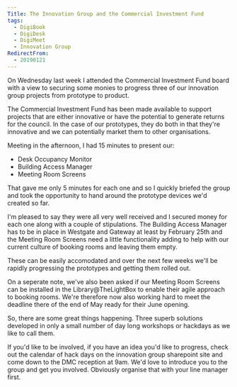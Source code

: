 ```yaml
---
Title: The Innovation Group and the Commercial Investment Fund
tags:
  - DigiBook
  - DigiDesk
  - DigiMeet
  - Innovation Group
RedirectFrom:
  - 20190121
---
```

On Wednesday last week I attended the Commercial Investment Fund board with a view to securing some monies to progress three of our innovation group projects from prototype to product.

The Commercial Investment Fund has been made available to support projects that are either innovative or have the potential to generate returns for the council. In the case of our prototypes, they do both in that they're innovative and we can potentially market them to other organisations.

Meeting in the afternoon, I had 15 minutes to present our:

* Desk Occupancy Monitor
* Building Access Manager
* Meeting Room Screens

That gave me only 5 minutes for each one and so I quickly briefed the group and took the opportunity to hand around the prototype devices we'd created so far. 

I'm pleased to say they were all very well received and I secured money for each one along with a couple of stipulations. The Building Access Manager has to be in place in Westgate and Gateway at least by February 25th and the Meeting Room Screens need a little functionality adding to help with our current culture of booking rooms and leaving them empty.

These can be easily accomodated and over the next few weeks we'll be rapidly progressing the prototypes and getting them rolled out.

On a seperate note, we've also been asked if our Meeting Room Screens can be installed in the Library@TheLightBox to enable their agile approach to booking rooms. We're therefore now also working hard to meet the deadline there of the end of May ready for their June opening.

So, there are some great things happening. Three superb solutions developed in only a small number of day long workshops or hackdays as we like to call them.

If you'd like to be involved, if you have an idea you'd like to progress, check out the calendar of hack days on the innovation group sharepoint site and come down to the DMC reception at 9am. We'd love to introduce you to the group and get you involved. Obviously organise that with your line manager first.
